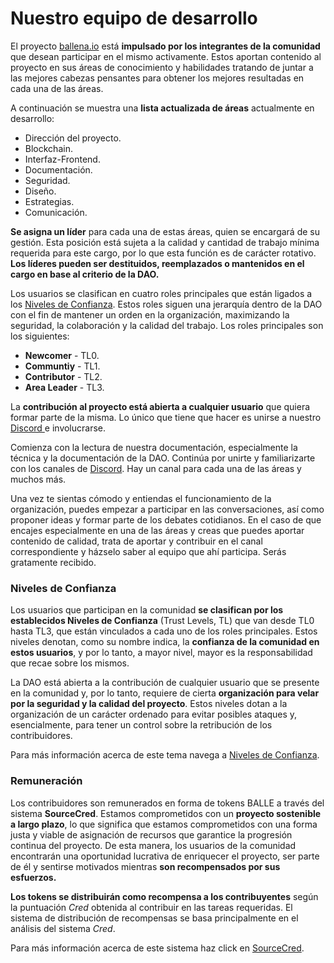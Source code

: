 # Nuestro equipo de desarrollo

El proyecto [ballena.io](https://ballena.io/) está **impulsado por los integrantes de la comunidad** que desean participar en el mismo activamente. Estos aportan contenido al proyecto en sus áreas de conocimiento y habilidades tratando de juntar a las mejores cabezas pensantes para obtener los mejores resultadas en cada una de las áreas. 

A continuación se muestra una **lista actualizada de áreas** actualmente en desarrollo:

* Dirección del proyecto.
* Blockchain.
* Interfaz-Frontend.
* Documentación.
* Seguridad.
* Diseño.
* Estrategias.
* Comunicación.



**Se asigna un líder** para cada una de estas áreas, quien se encargará de su gestión. Esta posición está sujeta a la calidad y cantidad de trabajo mínima requerida para este cargo, por lo que esta función es de carácter rotativo. **Los líderes pueden ser destituidos, reemplazados o mantenidos en el cargo en base al criterio de la DAO.**

Los usuarios se clasifican en cuatro roles principales que están ligados a los [Niveles de Confianza](nuestro-equipo-de-desarrollo-contribuidores-y-devs..md#niveles-de-confianza). Estos roles siguen una jerarquía dentro de la DAO con el fin de mantener un orden en la organización, maximizando la seguridad, la colaboración y la calidad del trabajo. Los roles principales son los siguientes:

* **Newcomer** - TL0.
* **Communtiy** - TL1.
* **Contributor** - TL2.
* **Area Leader** - TL3.



La **contribución al proyecto está abierta a cualquier usuario** que quiera formar parte de la misma. Lo único que tiene que hacer es unirse a nuestro [Discord ](https://discord.gg/X3XHjtsS)e involucrarse. 

Comienza con la lectura de nuestra documentación, especialmente la técnica y la documentación de la DAO. Continúa por unirte y familiarizarte con los canales de [Discord](https://discord.gg/X3XHjtsS). Hay un canal para cada una de las áreas y muchos más.

Una vez te sientas cómodo y entiendas el funcionamiento de la organización, puedes empezar a participar en las conversaciones, así como proponer ideas y formar parte de los debates cotidianos. En el caso de que encajes especialmente en una de las áreas y creas que puedes aportar contenido de calidad, trata de aportar y contribuir en el canal correspondiente y házselo saber al equipo que ahí participa. Serás gratamente recibido.



### Niveles de Confianza

Los usuarios que participan en la comunidad **se clasifican por los establecidos Niveles de Confianza** \(Trust Levels, TL\) que van desde TL0 hasta TL3, que están vinculados a cada uno de los roles principales. Estos niveles denotan, como su nombre indica, la **confianza de la comunidad en estos usuarios**, y por lo tanto, a mayor nivel, mayor es la responsabilidad que recae sobre los mismos.

La DAO está abierta a la contribución de cualquier usuario que se presente en la comunidad y, por lo tanto, requiere de cierta **organización para velar por la seguridad y la calidad del proyecto**. Estos niveles dotan a la organización de un carácter ordenado para evitar posibles ataques y, esencialmente, para tener un control sobre la retribución de los contribuidores.

Para más información acerca de este tema navega a [Niveles de Confianza](niveles-de-confianza.md).



### Remuneración

Los contribuidores son remunerados en forma de tokens BALLE a través del sistema **SourceCred**. Estamos comprometidos con un **proyecto sostenible a largo plazo**, lo que significa que estamos comprometidos con una forma justa y viable de asignación de recursos que garantice la progresión continua del proyecto. De esta manera, los usuarios de la comunidad encontrarán una oportunidad lucrativa de enriquecer el proyecto, ser parte de él y sentirse motivados mientras **son recompensados ​​por sus esfuerzos.**

**Los tokens se distribuirán como recompensa a los contribuyentes** según la puntuación _Cred_ obtenida al contribuir en las tareas requeridas. El sistema de distribución de recompensas se basa principalmente en el análisis del sistema _Cred_.

Para más información acerca de este sistema haz click en [SourceCred](sistema-sourcecred/).







